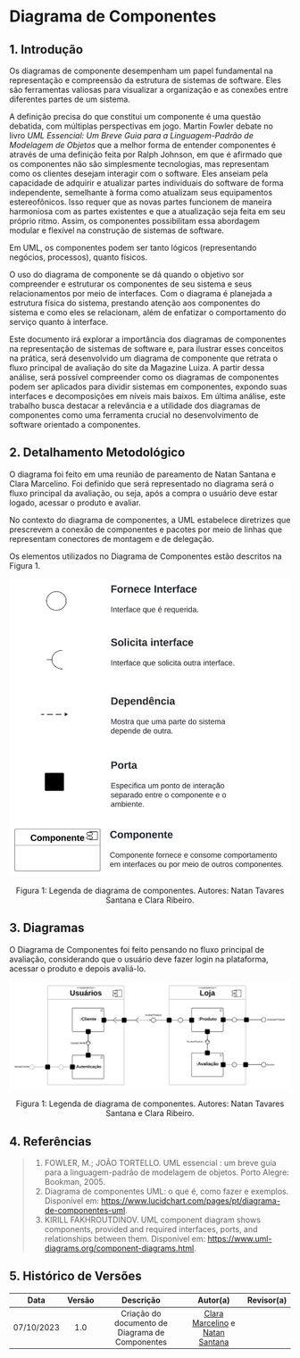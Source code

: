 # Diagrama de Componentes

## 1. Introdução
Os diagramas de componente desempenham um papel fundamental na representação e compreensão da estrutura de sistemas de software. Eles são ferramentas valiosas para visualizar a organização e as conexões entre diferentes partes de um sistema.

A definição precisa do que constitui um componente é uma questão debatida, com múltiplas perspectivas em jogo. Martin Fowler debate no livro _UML Essencial: Um Breve Guia para a Linguagem-Padrão de Modelagem de Objetos_ que a melhor forma de entender componentes é através de uma definição feita por Ralph Johnson, em que é afirmado que os componentes não são simplesmente tecnologias, mas representam como os clientes desejam interagir com o software. Eles anseiam pela capacidade de adquirir e atualizar partes individuais do software de forma independente, semelhante à forma como atualizam seus equipamentos estereofônicos. Isso requer que as novas partes funcionem de maneira harmoniosa com as partes existentes e que a atualização seja feita em seu próprio ritmo. Assim, os componentes possibilitam essa abordagem modular e flexível na construção de sistemas de software. 

Em UML, os componentes podem ser tanto lógicos (representando negócios, processos), quanto físicos.

O uso do diagrama de componente se dá quando o objetivo sor compreender e estruturar os componentes de seu sistema e seus relacionamentos por meio de interfaces. Com o diagrama é planejada a estrutura física do sistema, prestando atenção aos componentes do sistema e como eles se relacionam, além de enfatizar o comportamento do serviço quanto à interface.

Este documento irá explorar a importância dos diagramas de componentes na representação de sistemas de software e, para ilustrar esses conceitos na prática, será desenvolvido um diagrama de componente que retrata o fluxo principal de avaliação do site da Magazine Luiza. A partir dessa análise, será possível compreender como os diagramas de componentes podem ser aplicados para dividir sistemas em componentes, expondo suas interfaces e decomposições em níveis mais baixos. Em última análise, este trabalho busca destacar a relevância e a utilidade dos diagramas de componentes como uma ferramenta crucial no desenvolvimento de software orientado a componentes.

## 2. Detalhamento Metodológico

O diagrama foi feito em uma reunião de pareamento de Natan Santana e Clara Marcelino. Foi definido que será representado no diagrama será o fluxo principal da avaliação, ou seja, após a compra o usuário deve estar logado, acessar o produto e avaliar.

No contexto do diagrama de componentes, a UML estabelece diretrizes que prescrevem a conexão de componentes e pacotes por meio de linhas que representam conectores de montagem e de delegação.

Os elementos utilizados no Diagrama de Componentes estão descritos na Figura 1.

<img src="https://raw.githubusercontent.com/UnBArqDsw2023-2/2023.2_G8_ProjetoMagazineLuiza/main/docs/Assets/Modelagem/DiagramaComponentes/diagramaComponentesLegenda.png" alt="Figura 1: Legenda de diagrama de componentes.">

<p align='center'>
Figura 1: Legenda de diagrama de componentes. Autores: Natan Tavares Santana e Clara Ribeiro.
</p>

## 3. Diagramas
O Diagrama de Componentes foi feito pensando no fluxo principal de avaliação, considerando que o usuário deve fazer login na plataforma, acessar o produto e depois avaliá-lo.

<img src="https://raw.githubusercontent.com/UnBArqDsw2023-2/2023.2_G8_ProjetoMagazineLuiza/main/docs/Assets/Modelagem/DiagramaComponentes/diagramaComponentes.png" alt="Figura 2: Diagrama de componentes.">

<p align='center'>
Figura 1: Legenda de diagrama de componentes. Autores: Natan Tavares Santana e Clara Ribeiro.
</p>

## 4. Referências
> 1. FOWLER, M.; JOÃO TORTELLO. UML essencial : um breve guia para a linguagem-padrão de modelagem de objetos. Porto Alegre: Bookman, 2005.
> 2. Diagrama de componentes UML: o que é, como fazer e exemplos. Disponível em: <https://www.lucidchart.com/pages/pt/diagrama-de-componentes-uml>.
> 3. KIRILL FAKHROUTDINOV. UML component diagram shows components, provided and required interfaces, ports, and relationships between them. Disponível em: <https://www.uml-diagrams.org/component-diagrams.html>.

## 5. Histórico de Versões

| Data       | Versão | Descrição                                                   | Autor(a)                                              | Revisor(a)                                         |
| :--------: | :----: | :---------------------------------------------------------: | :---------------------------------------------------: | :------------------------------------------------: |
| 07/10/2023 | 1.0    | Criação do documento de Diagrama de Componentes                  |[Clara Marcelino](https://github.com/clara-ribeiro) e [Natan Santana](https://github.com/Neitan2001)